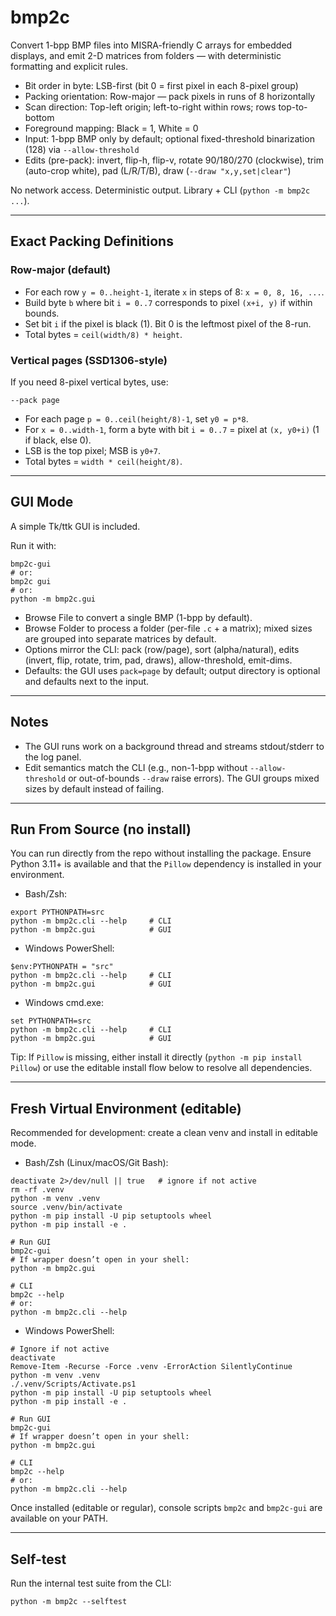 # bmp2c

Convert 1-bpp BMP files into MISRA-friendly C arrays for embedded displays, and emit 2-D matrices from folders — with deterministic formatting and explicit rules.

- Bit order in byte: LSB-first (bit 0 = first pixel in each 8-pixel group)
- Packing orientation: Row-major — pack pixels in runs of 8 horizontally
- Scan direction: Top-left origin; left-to-right within rows; rows top-to-bottom
- Foreground mapping: Black = 1, White = 0
- Input: 1-bpp BMP only by default; optional fixed-threshold binarization (128) via `--allow-threshold`
- Edits (pre-pack): invert, flip-h, flip-v, rotate 90/180/270 (clockwise), trim (auto-crop white), pad (L/R/T/B), draw (`--draw "x,y,set|clear"`)

No network access. Deterministic output. Library + CLI (`python -m bmp2c ...`).

---

## Exact Packing Definitions

### Row-major (default)

- For each row `y = 0..height-1`, iterate `x` in steps of 8: `x = 0, 8, 16, ...`.
- Build byte `b` where bit `i = 0..7` corresponds to pixel `(x+i, y)` if within bounds.
- Set bit `i` if the pixel is black (1). Bit 0 is the leftmost pixel of the 8-run.
- Total bytes = `ceil(width/8) * height`.

### Vertical pages (SSD1306-style)

If you need 8-pixel vertical bytes, use:

```
--pack page
```

- For each page `p = 0..ceil(height/8)-1`, set `y0 = p*8`.
- For `x = 0..width-1`, form a byte with bit `i = 0..7` = pixel at `(x, y0+i)` (1 if black, else 0).
- LSB is the top pixel; MSB is `y0+7`.
- Total bytes = `width * ceil(height/8)`.

---

## GUI Mode

A simple Tk/ttk GUI is included.

Run it with:

```
bmp2c-gui
# or:
bmp2c gui
# or:
python -m bmp2c.gui
```

- Browse File to convert a single BMP (1-bpp by default).
- Browse Folder to process a folder (per-file `.c` + a matrix); mixed sizes are grouped into separate matrices by default.
- Options mirror the CLI: pack (row/page), sort (alpha/natural), edits (invert, flip, rotate, trim, pad, draws), allow-threshold, emit-dims.
- Defaults: the GUI uses `pack=page` by default; output directory is optional and defaults next to the input.

---

## Notes

- The GUI runs work on a background thread and streams stdout/stderr to the log panel.
- Edit semantics match the CLI (e.g., non-1-bpp without `--allow-threshold` or out-of-bounds `--draw` raise errors). The GUI groups mixed sizes by default instead of failing.

---

## Run From Source (no install)

You can run directly from the repo without installing the package. Ensure Python 3.11+ is available and that the `Pillow` dependency is installed in your environment.

- Bash/Zsh:

```
export PYTHONPATH=src
python -m bmp2c.cli --help     # CLI
python -m bmp2c.gui            # GUI
```

- Windows PowerShell:

```
$env:PYTHONPATH = "src"
python -m bmp2c.cli --help     # CLI
python -m bmp2c.gui            # GUI
```

- Windows cmd.exe:

```
set PYTHONPATH=src
python -m bmp2c.cli --help     # CLI
python -m bmp2c.gui            # GUI
```

Tip: If `Pillow` is missing, either install it directly (`python -m pip install Pillow`) or use the editable install flow below to resolve all dependencies.

---

## Fresh Virtual Environment (editable)

Recommended for development: create a clean venv and install in editable mode.

- Bash/Zsh (Linux/macOS/Git Bash):

```
deactivate 2>/dev/null || true   # ignore if not active
rm -rf .venv
python -m venv .venv
source .venv/bin/activate
python -m pip install -U pip setuptools wheel
python -m pip install -e .

# Run GUI
bmp2c-gui
# If wrapper doesn’t open in your shell:
python -m bmp2c.gui

# CLI
bmp2c --help
# or:
python -m bmp2c.cli --help
```

- Windows PowerShell:

```
# Ignore if not active
deactivate
Remove-Item -Recurse -Force .venv -ErrorAction SilentlyContinue
python -m venv .venv
./.venv/Scripts/Activate.ps1
python -m pip install -U pip setuptools wheel
python -m pip install -e .

# Run GUI
bmp2c-gui
# If wrapper doesn’t open in your shell:
python -m bmp2c.gui

# CLI
bmp2c --help
# or:
python -m bmp2c.cli --help
```

Once installed (editable or regular), console scripts `bmp2c` and `bmp2c-gui` are available on your PATH.

---

## Self-test

Run the internal test suite from the CLI:

```
python -m bmp2c --selftest
```
